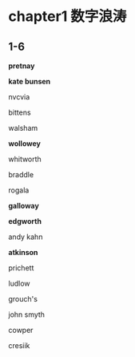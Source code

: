 # chapter1 数字浪涛


## 1-6
**pretnay**

**kate bunsen**

nvcvia

bittens

walsham

**wollowey**

whitworth

braddle

rogala

**galloway**

**edgworth**

andy kahn

**atkinson**

prichett

ludlow

grouch's

john smyth

cowper

cresiik
